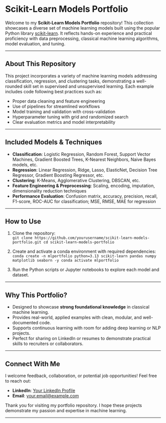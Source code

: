 # Scikit-Learn Models Portfolio

Welcome to my **Scikit-Learn Models Portfolio** repository! This collection showcases a diverse set of machine learning models built using the popular Python library [scikit-learn](https://scikit-learn.org). It reflects hands-on experience and practical proficiency with data preprocessing, classical machine learning algorithms, model evaluation, and tuning.

---

## About This Repository

This project incorporates a variety of machine learning models addressing classification, regression, and clustering tasks, demonstrating a well-rounded skill set in supervised and unsupervised learning. Each example includes code following best practices such as:

- Proper data cleaning and feature engineering
- Use of pipelines for streamlined workflows
- Model training and validation with cross-validation
- Hyperparameter tuning with grid and randomized search
- Clear evaluation metrics and model interpretability

---

## Included Models & Techniques

- **Classification**: Logistic Regression, Random Forest, Support Vector Machines, Gradient Boosted Trees, K-Nearest Neighbors, Naive Bayes models, etc.
- **Regression**: Linear Regression, Ridge, Lasso, ElasticNet, Decision Tree Regressor, Gradient Boosting Regressor, etc.
- **Clustering**: K-Means, Agglomerative Clustering, DBSCAN, etc.
- **Feature Engineering & Preprocessing**: Scaling, encoding, imputation, dimensionality reduction techniques
- **Performance Evaluation**: Confusion matrix, accuracy, precision, recall, F1-score, ROC-AUC for classification; MSE, RMSE, MAE for regression

---

## How to Use

1. Clone the repository:  
`git clone https://github.com/yourusername/scikit-learn-models-portfolio.git
cd scikit-learn-models-portfolio`


2. Create and activate a conda environment with required dependencies:  
`conda create -n mlportfolio python=3.13 scikit-learn pandas numpy matplotlib seaborn -y
conda activate mlportfolio`


3. Run the Python scripts or Jupyter notebooks to explore each model and dataset.

---

## Why This Portfolio?

- Designed to showcase **strong foundational knowledge** in classical machine learning.
- Provides real-world, applied examples with clean, modular, and well-documented code.
- Supports continuous learning with room for adding deep learning or NLP projects.
- Perfect for sharing on LinkedIn or resumes to demonstrate practical skills to recruiters or collaborators.

---

## Connect With Me

I welcome feedback, collaboration, or potential job opportunities! Feel free to reach out:

- **LinkedIn**: [Your LinkedIn Profile](https://linkedin.com/in/yourprofile)  
- **Email**: your.email@example.com

Thank you for visiting my portfolio repository. I hope these projects demonstrate my passion and expertise in machine learning.

---
